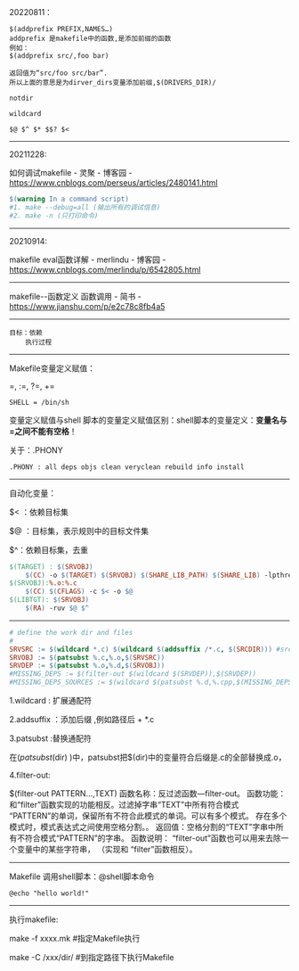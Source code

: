 

20220811：

```
$(addprefix PREFIX,NAMES…)
addprefix 是makefile中的函数,是添加前缀的函数
例如：
$(addprefix src/,foo bar)

返回值为“src/foo src/bar”.
所以上面的意思是为dirver_dirs变量添加前缀,$(DRIVERS_DIR)/
```

```
notdir
```

```
wildcard
```

```
$@ $^ $* $$? $<
```



-----

20211228:

如何调试makefile - 灵聚 - 博客园 - https://www.cnblogs.com/perseus/articles/2480141.html

```makefile
$(warning In a command script)
#1. make --debug=all (输出所有的调试信息)
#2. make -n (只打印命令)
```

---

20210914:

makefile eval函数详解 - merlindu - 博客园 - https://www.cnblogs.com/merlindu/p/6542805.html

---

makefile--函数定义 函数调用 - 简书 - https://www.jianshu.com/p/e2c78c8fb4a5

---

```
目标：依赖
	执行过程
```



---

Makefile变量定义赋值：

=, :=, ?=, += 

```
SHELL = /bin/sh
```

变量定义赋值与shell 脚本的变量定义赋值区别：shell脚本的变量定义：**变量名与=之间不能有空格**！

关于：.PHONY

```
.PHONY : all deps objs clean veryclean rebuild info install
```



---

自动化变量：

$< ：依赖目标集

$@ ：目标集，表示规则中的目标文件集

$^：依赖目标集，去重

```makefile
$(TARGET) : $(SRVOBJ)
	$(CC) -o $(TARGET) $(SRVOBJ) $(SHARE_LIB_PATH) $(SHARE_LIB) -lpthread -ldl -lm $(LIBS)
$(SRVOBJ):%.o:%.c
	$(CC) $(CFLAGS) -c $< -o $@ 
$(LIBTGT): $(SRVOBJ)
	$(RA) -ruv $@ $^
```



---

```makefile
# define the work dir and files
#
SRVSRC := $(wildcard *.c) $(wildcard $(addsuffix /*.c, $(SRCDIR))) #src/*.c
SRVOBJ := $(patsubst %.c,%.o,$(SRVSRC))
SRVDEP := $(patsubst %.o,%.d,$(SRVOBJ))
#MISSING_DEPS := $(filter-out $(wildcard $(SRVDEP)),$(SRVDEP))
#MISSING_DEPS_SOURCES := $(wildcard $(patsubst %.d,%.cpp,$(MISSING_DEPS)))
```

1.wildcard : 扩展通配符

2.addsuffix ：添加后缀 ,例如路径后 + *.c

3.patsubst   :替换通配符

在$(patsubst %.c,%.o,$(dir) )中，patsubst把$(dir)中的变量符合后缀是.c的全部替换成.o，

4.filter-out:

$(filter-out PATTERN...,TEXT) 
函数名称：反过滤函数—filter-out。 
函数功能：和“filter”函数实现的功能相反。过滤掉字串“TEXT”中所有符合模式
“PATTERN”的单词，保留所有不符合此模式的单词。可以有多个模式。
存在多个模式时，模式表达式之间使用空格分割。。 
返回值：空格分割的“TEXT”字串中所有不符合模式“PATTERN”的字串。 
函数说明： “filter-out”函数也可以用来去除一个变量中的某些字符串， （实现和
“filter”函数相反）。

---

Makefile 调用shell脚本：@shell脚本命令

```
@echo "hello world!"
```

---

执行makefile:

make -f xxxx.mk   #指定Makefile执行

make -C  /xxx/dir/  #到指定路径下执行Makefile